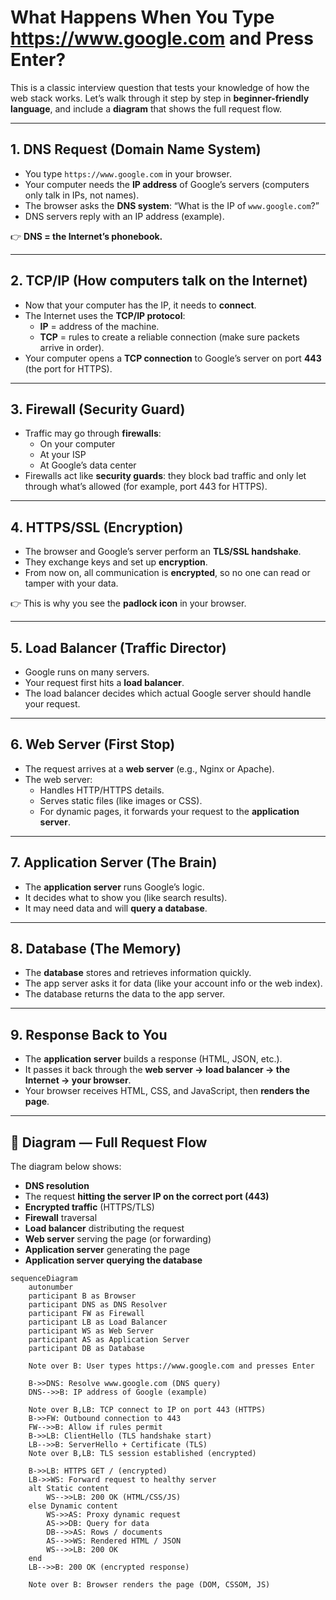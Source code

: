 # What Happens When You Type https://www.google.com and Press Enter?

This is a classic interview question that tests your knowledge of how the web stack works. Let’s walk through it step by step in **beginner-friendly language**, and include a **diagram** that shows the full request flow.

---

## 1. DNS Request (Domain Name System)

- You type `https://www.google.com` in your browser.  
- Your computer needs the **IP address** of Google’s servers (computers only talk in IPs, not names).  
- The browser asks the **DNS system**: “What is the IP of `www.google.com`?”  
- DNS servers reply with an IP address (example).

👉 **DNS = the Internet’s phonebook.**

---

## 2. TCP/IP (How computers talk on the Internet)

- Now that your computer has the IP, it needs to **connect**.  
- The Internet uses the **TCP/IP protocol**:
  - **IP** = address of the machine.  
  - **TCP** = rules to create a reliable connection (make sure packets arrive in order).  
- Your computer opens a **TCP connection** to Google’s server on port **443** (the port for HTTPS).  

---

## 3. Firewall (Security Guard)

- Traffic may go through **firewalls**:
  - On your computer
  - At your ISP
  - At Google’s data center  
- Firewalls act like **security guards**: they block bad traffic and only let through what’s allowed (for example, port 443 for HTTPS).

---

## 4. HTTPS/SSL (Encryption)

- The browser and Google’s server perform an **TLS/SSL handshake**.  
- They exchange keys and set up **encryption**.  
- From now on, all communication is **encrypted**, so no one can read or tamper with your data.  

👉 This is why you see the **padlock icon** in your browser.

---

## 5. Load Balancer (Traffic Director)

- Google runs on many servers.  
- Your request first hits a **load balancer**.  
- The load balancer decides which actual Google server should handle your request.

---

## 6. Web Server (First Stop)

- The request arrives at a **web server** (e.g., Nginx or Apache).  
- The web server:
  - Handles HTTP/HTTPS details.
  - Serves static files (like images or CSS).
  - For dynamic pages, it forwards your request to the **application server**.

---

## 7. Application Server (The Brain)

- The **application server** runs Google’s logic.  
- It decides what to show you (like search results).
- It may need data and will **query a database**.

---

## 8. Database (The Memory)

- The **database** stores and retrieves information quickly.
- The app server asks it for data (like your account info or the web index).
- The database returns the data to the app server.

---

## 9. Response Back to You

- The **application server** builds a response (HTML, JSON, etc.).  
- It passes it back through the **web server → load balancer → the Internet → your browser**.  
- Your browser receives HTML, CSS, and JavaScript, then **renders the page**.

---

## 🔎 Diagram — Full Request Flow

The diagram below shows:
- **DNS resolution**
- The request **hitting the server IP on the correct port (443)**
- **Encrypted traffic** (HTTPS/TLS)
- **Firewall** traversal
- **Load balancer** distributing the request
- **Web server** serving the page (or forwarding)
- **Application server** generating the page
- **Application server querying the database**

```mermaid
sequenceDiagram
    autonumber
    participant B as Browser
    participant DNS as DNS Resolver
    participant FW as Firewall
    participant LB as Load Balancer
    participant WS as Web Server
    participant AS as Application Server
    participant DB as Database

    Note over B: User types https://www.google.com and presses Enter

    B->>DNS: Resolve www.google.com (DNS query)
    DNS-->>B: IP address of Google (example)

    Note over B,LB: TCP connect to IP on port 443 (HTTPS)
    B->>FW: Outbound connection to 443
    FW-->>B: Allow if rules permit
    B->>LB: ClientHello (TLS handshake start)
    LB-->>B: ServerHello + Certificate (TLS)
    Note over B,LB: TLS session established (encrypted)

    B->>LB: HTTPS GET / (encrypted)
    LB->>WS: Forward request to healthy server
    alt Static content
        WS-->>LB: 200 OK (HTML/CSS/JS)
    else Dynamic content
        WS->>AS: Proxy dynamic request
        AS->>DB: Query for data
        DB-->>AS: Rows / documents
        AS-->>WS: Rendered HTML / JSON
        WS-->>LB: 200 OK
    end
    LB-->>B: 200 OK (encrypted response)

    Note over B: Browser renders the page (DOM, CSSOM, JS)